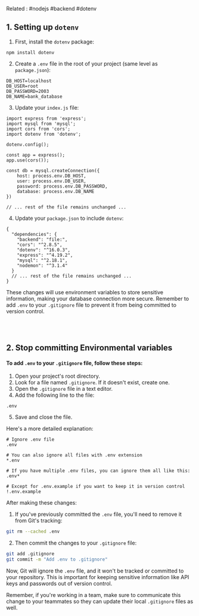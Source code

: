 
Related : #nodejs #backend #dotenv


## 1. Setting up `dotenv`

1. First, install the `dotenv` package:
```
npm install dotenv
```

2. Create a `.env` file in the root of your project (same level as `package.json`):
```
DB_HOST=localhost
DB_USER=root
DB_PASSWORD=2003
DB_NAME=bank_database
```

3. Update your `index.js` file:

```javascript:core banking system/backend/index.js
import express from 'express';
import mysql from 'mysql';
import cors from 'cors';
import dotenv from 'dotenv';

dotenv.config();

const app = express();
app.use(cors());

const db = mysql.createConnection({
    host: process.env.DB_HOST,
    user: process.env.DB_USER,
    password: process.env.DB_PASSWORD,
    database: process.env.DB_NAME
})

// ... rest of the file remains unchanged ...
```

4. Update your `package.json` to include `dotenv`:

```json:core banking system/backend/package.json
{
  "dependencies": {
    "backend": "file:",
    "cors": "^2.8.5",
    "dotenv": "^16.0.3",
    "express": "^4.19.2",
    "mysql": "^2.18.1",
    "nodemon": "^3.1.4"
  }
  // ... rest of the file remains unchanged ...
}
```

These changes will use environment variables to store sensitive information, making your database connection more secure. Remember to add `.env` to your `.gitignore` file to prevent it from being committed to version control.

<br>
<br>

## 2. Stop committing Environmental variables

#### To add `.env` to your `.gitignore` file, follow these steps:

1. Open your project's root directory.
2. Look for a file named `.gitignore`. If it doesn't exist, create one.
3. Open the `.gitignore` file in a text editor.
4. Add the following line to the file:

```
.env
```

5. Save and close the file.

Here's a more detailed explanation:

```gitignore
# Ignore .env file
.env

# You can also ignore all files with .env extension
*.env

# If you have multiple .env files, you can ignore them all like this:
.env*

# Except for .env.example if you want to keep it in version control
!.env.example
```

After making these changes:

1. If you've previously committed the `.env` file, you'll need to remove it from Git's tracking:

```bash
git rm --cached .env
```

2. Then commit the changes to your `.gitignore` file:

```bash
git add .gitignore
git commit -m "Add .env to .gitignore"
```

Now, Git will ignore the `.env` file, and it won't be tracked or committed to your repository. This is important for keeping sensitive information like API keys and passwords out of version control.

Remember, if you're working in a team, make sure to communicate this change to your teammates so they can update their local `.gitignore` files as well.